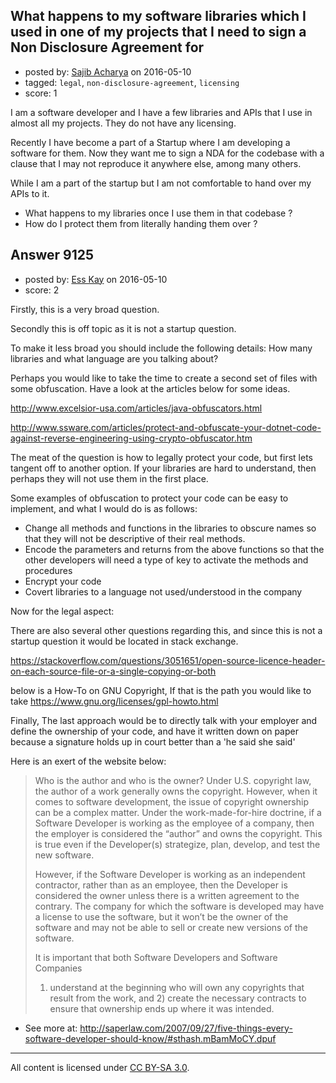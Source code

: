 ## What happens to my software libraries which I used in one of my projects that I need to sign a Non Disclosure Agreement for

- posted by: [Sajib Acharya](https://stackexchange.com/users/4474969/sajib-acharya) on 2016-05-10
- tagged: `legal`, `non-disclosure-agreement`, `licensing`
- score: 1

I am a software developer and I have a few libraries and APIs that I use in almost all my projects. They do not have any licensing.

Recently I have become a part of a Startup where I am developing a software for them. Now they want me to sign a NDA for the codebase with a clause that I may not reproduce it anywhere else, among many others.

While I am a part of the startup but I am not comfortable to hand over my APIs to it. 

 - What happens to my libraries once I use them in that codebase ? 
 - How
   do I protect them from literally handing them over ?


## Answer 9125

- posted by: [Ess Kay](https://stackexchange.com/users/2619138/ess-kay) on 2016-05-10
- score: 2

Firstly, this is a very broad question.

Secondly this is off topic as it is not a startup question.

To make it less broad you should include the following details:
How many libraries and what language are you talking about? 

Perhaps you would like to take the time to create a second set of files with some obfuscation. Have a look at the articles below for some ideas.

http://www.excelsior-usa.com/articles/java-obfuscators.html

http://www.ssware.com/articles/protect-and-obfuscate-your-dotnet-code-against-reverse-engineering-using-crypto-obfuscator.htm

The meat of the question is how to legally protect your code, but first lets tangent off to another option. If your libraries are hard to understand, then perhaps they will not use them in the first place.

Some examples of obfuscation to protect your code can be easy to implement, and what I would do is as follows:

 - Change all methods and functions in the libraries to obscure names so that they will not be descriptive of their real methods.
 - Encode the parameters and returns from the above functions so that the other developers will need a type of key to activate the methods and procedures
 - Encrypt your code
 - Covert libraries to a language not used/understood in the company 


Now for the legal aspect:

There are also several other questions regarding this, and since this is not a startup question it would be located in stack exchange.

https://stackoverflow.com/questions/3051651/open-source-licence-header-on-each-source-file-or-a-single-copying-or-both

below is a How-To on GNU Copyright, If that is the path you would like to take
https://www.gnu.org/licenses/gpl-howto.html


Finally, The last approach would be to directly talk with your employer and define the ownership of your code, and have it written down on paper because a signature holds up in court better than a 'he said she said'


Here is an exert of the website below:

> Who is the author and who is the owner?  Under U.S. copyright law, the
> author of a work generally owns the copyright. However, when it comes
> to software development, the issue of copyright ownership can be a
> complex matter. Under the work-made-for-hire doctrine, if a Software
> Developer is working as the employee of a company, then the employer
> is considered the “author” and owns the copyright. This is true even
> if the Developer(s) strategize, plan, develop, and test the new
> software.
> 
> However, if the Software Developer is working as an independent
> contractor, rather than as an employee, then the Developer is
> considered the owner unless there is a written agreement to the
> contrary. The company for which the software is developed may have a
> license to use the software, but it won’t be the owner of the software
> and may not be able to sell or create new versions of the software.
> 
> It is important that both Software Developers and Software Companies
> 1) understand at the beginning who will own any copyrights that result
> from the work, and 2) create the necessary contracts to ensure that
> ownership ends up where it was intended.

- See more at: http://saperlaw.com/2007/09/27/five-things-every-software-developer-should-know/#sthash.mBamMoCY.dpuf



---

All content is licensed under [CC BY-SA 3.0](https://creativecommons.org/licenses/by-sa/3.0/).
